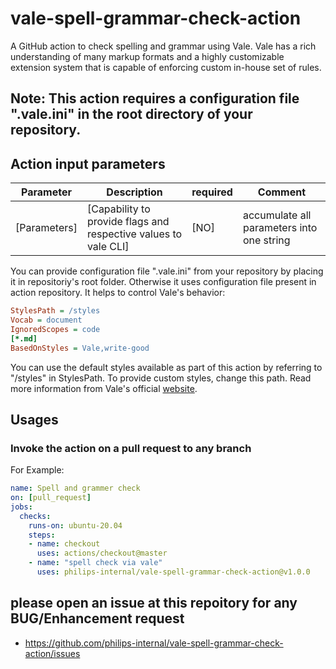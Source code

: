 # vale-spell-grammar-check-action

A GitHub action to check spelling and grammar using Vale. Vale has a rich understanding of many markup formats and a highly customizable extension system that is capable of enforcing custom in-house set of rules.

## Note: This action requires a configuration file ".vale.ini" in the root directory of your repository.

## Action input parameters

| Parameter    | Description                                                      | required | Comment                                   |
| ------------ | ---------------------------------------------------------------- | -------- | ----------------------------------------- |
| [Parameters] | [Capability to provide flags and respective values to vale CLI]  |   [NO]   | accumulate all parameters into one string |

You can provide configuration file ".vale.ini" from your repository by placing it in repositoriy's root folder. Otherwise it uses configuration file present in action repository. It helps to control Vale's behavior:

```ini
StylesPath = /styles
Vocab = document
IgnoredScopes = code
[*.md]
BasedOnStyles = Vale,write-good
```

You can use the default styles available as part of this action by referring to "/styles" in StylesPath. To provide custom styles, change this path. Read more information from Vale's official [website](https://docs.errata.ai).

## Usages

### Invoke the action on a pull request to any branch
For Example:

```yml
name: Spell and grammer check
on: [pull_request]
jobs:
  checks:
    runs-on: ubuntu-20.04
    steps:
    - name: checkout
      uses: actions/checkout@master
    - name: "spell check via vale"
      uses: philips-internal/vale-spell-grammar-check-action@v1.0.0
```

## please open an issue at this repoitory for any BUG/Enhancement request
- https://github.com/philips-internal/vale-spell-grammar-check-action/issues
